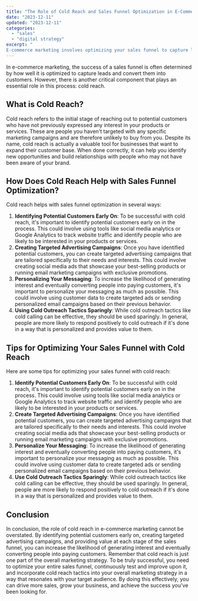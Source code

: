 ```yaml
---
title: "The Role of Cold Reach and Sales Funnel Optimization in E-Commerce Marketing"
date: "2023-12-11"
updated: "2023-12-11"
categories: 
  - "sales"
  - "digital strategy"
excerpt: "
E-commerce marketing involves optimizing your sales funnel to capture leads and convert them into customers. However, an essential component that often goes overlooked is cold reach. Cold reach refers to reaching out to potential customers who have not previously expressed any interest in your products or services. By identifying the right people and creating targeted advertising campaigns, you can increase the likelihood of generating interest and eventually converting them into paying customers. In this article, we will explore practical tips for optimizing your sales funnel and provide actionable advice for incorporating cold reach into your overall marketing strategy to drive more sales and grow your business."
--- 
```



In e-commerce marketing, the success of a sales funnel is often determined by how well it is optimized to capture leads and convert them into customers. However, there is another critical component that plays an essential role in this process: cold reach.

## What is Cold Reach?

Cold reach refers to the initial stage of reaching out to potential customers who have not previously expressed any interest in your products or services. These are people you haven't targeted with any specific marketing campaigns and are therefore unlikely to buy from you. Despite its name, cold reach is actually a valuable tool for businesses that want to expand their customer base. When done correctly, it can help you identify new opportunities and build relationships with people who may not have been aware of your brand.

## How Does Cold Reach Help with Sales Funnel Optimization?

Cold reach helps with sales funnel optimization in several ways:

1. **Identifying Potential Customers Early On**: To be successful with cold reach, it's important to identify potential customers early on in the process. This could involve using tools like social media analytics or Google Analytics to track website traffic and identify people who are likely to be interested in your products or services.
2. **Creating Targeted Advertising Campaigns**: Once you have identified potential customers, you can create targeted advertising campaigns that are tailored specifically to their needs and interests. This could involve creating social media ads that showcase your best-selling products or running email marketing campaigns with exclusive promotions.
3. **Personalizing Your Messaging**: To increase the likelihood of generating interest and eventually converting people into paying customers, it's important to personalize your messaging as much as possible. This could involve using customer data to create targeted ads or sending personalized email campaigns based on their previous behavior.
4. **Using Cold Outreach Tactics Sparingly**: While cold outreach tactics like cold calling can be effective, they should be used sparingly. In general, people are more likely to respond positively to cold outreach if it's done in a way that is personalized and provides value to them.

## Tips for Optimizing Your Sales Funnel with Cold Reach

Here are some tips for optimizing your sales funnel with cold reach:

1. **Identify Potential Customers Early On**: To be successful with cold reach, it's important to identify potential customers early on in the process. This could involve using tools like social media analytics or Google Analytics to track website traffic and identify people who are likely to be interested in your products or services.
2. **Create Targeted Advertising Campaigns**: Once you have identified potential customers, you can create targeted advertising campaigns that are tailored specifically to their needs and interests. This could involve creating social media ads that showcase your best-selling products or running email marketing campaigns with exclusive promotions.
3. **Personalize Your Messaging**: To increase the likelihood of generating interest and eventually converting people into paying customers, it's important to personalize your messaging as much as possible. This could involve using customer data to create targeted ads or sending personalized email campaigns based on their previous behavior.
4. **Use Cold Outreach Tactics Sparingly**: While cold outreach tactics like cold calling can be effective, they should be used sparingly. In general, people are more likely to respond positively to cold outreach if it's done in a way that is personalized and provides value to them.

## Conclusion

In conclusion, the role of cold reach in e-commerce marketing cannot be overstated. By identifying potential customers early on, creating targeted advertising campaigns, and providing value at each stage of the sales funnel, you can increase the likelihood of generating interest and eventually converting people into paying customers. Remember that cold reach is just one part of the overall marketing strategy. To be truly successful, you need to optimize your entire sales funnel, continuously test and improve upon it, and incorporate cold reach tactics into your overall marketing strategy in a way that resonates with your target audience. By doing this effectively, you can drive more sales, grow your business, and achieve the success you've been looking for.